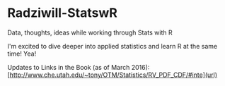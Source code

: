 # Radziwill-StatswR
Data, thoughts, ideas while working through Stats with R

I'm excited to dive deeper into applied statistics and learn R at the same time! Yea!

Updates to Links in the Book (as of March 2016):
[http://www.che.utah.edu/~tony/OTM/Statistics/RV_PDF_CDF/#inte](url)
